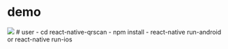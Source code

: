 # demo
<img src="screenshort/qrscan.gif">
# user
- cd react-native-qrscan
- npm install
- react-native run-android or react-native run-ios



